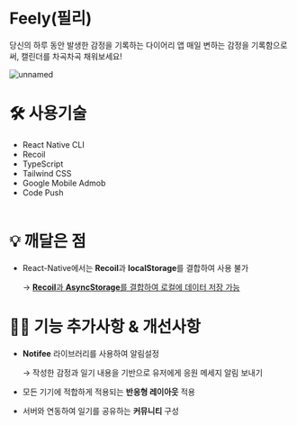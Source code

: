 # Feely(필리)
당신의 하루 동안 발생한 감정을 기록하는 다이어리 앱
매일 변하는 감정을 기록함으로써, 캘린더를 차곡차곡 채워보세요!

![unnamed](https://github.com/ParkJongJoon7128/mood-diary/assets/51289286/4f29602a-94b0-44c9-bce2-3d60042b9390)

# 🛠️ 사용기술
- React Native CLI
- Recoil
- TypeScript
- Tailwind CSS
- Google Mobile Admob
- Code Push<br/><br/>

# 💡 깨달은 점
- React-Native에서는 **Recoil**과 **localStorage**를 결합하여 사용 불가

  → [**Recoil**과 **AsyncStorage**를 결합하여 로컬에 데이터 저장 가능](https://velog.io/@whdwnsdk8111/React-Native-recoil%EA%B3%BC-AsyncStorage-%EA%B2%B0%ED%95%A9%ED%95%98%EC%97%AC-%EC%82%AC%EC%9A%A9%ED%95%98%EA%B8%B0)

# ✍🏻 기능 추가사항 & 개선사항

- **Notifee** 라이브러리를 사용하여 알림설정
    
    → 작성한 감정과 일기 내용을 기반으로 유저에게 응원 메세지 알림 보내기
    
- 모든 기기에 적합하게 적용되는 **반응형 레이아웃** 적용
- 서버와 연동하여 일기를 공유하는 **커뮤니티** 구성
